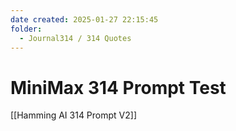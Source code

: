 ```yaml
---
date created: 2025-01-27 22:15:45
folder:
  - Journal314 / 314 Quotes
---
```


# MiniMax 314 Prompt Test

[[Hamming AI 314 Prompt V2]]